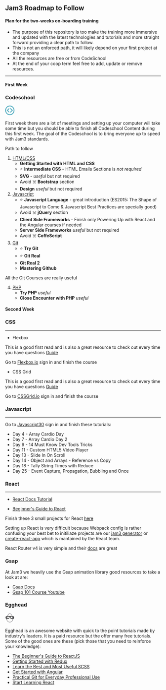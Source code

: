 ## <h2>Jam3 Roadmap to Follow</h2>

#### Plan for the two-weeks on-boarding training

* The purpose of this repository is too make the training more immersive and updated with the latest technologies and tutorials and more straight forward providing a clear path to follow.
* This is not an enforced path, it will likely depend on your first project at the company
* All the resources are free or from CodeSchool
* At the end of your coop term feel free to add, update or remove resources.

---

#### First Week

<h3>Codeschool</h3>  
<img align="self" src="./images/codeschool.svg" width="6%">

First week there are a lot of meetings and setting up your computer will take some time but you should be able to finish all Codeschool Content during this first week. The goal of the Codeschool is to bring everyone up to speed with Jam3 standards.

Path to follow

1. [HTML/CSS](https://www.codeschool.com/learn/html-css)
   * **Getting Started with HTML and CSS**
   * ⭐ **Intermediate CSS** - HTML Emails Sections is _not required_
   * **SVG** - _useful_ but not required
   * Avoid ☠️ **Bootstrap** section
   * **Design** _useful_ but not required
2. [Javascript](https://www.codeschool.com/learn/javascript)
   * ⭐ **Javascript Language** - great introduction (ES2015: The Shape of Javascript to Come & Javascript Best Practices are specially good)
   * Avoid ️☠️ **jQuery** section
   * **Client Side Frameworks** - Finish only Powering Up with React and the Angular courses if needed
   - **Server Side Frameworks** _useful_ but not required
   - Avoid ☠️ **CoffeScript**
3. [Git](https://www.codeschool.com/learn/git)
   * ⭐ **Try Git**
   * ⭐ **Git Real**
   * **Git Real 2**
   * **Mastering Github**

All the Git Courses are really useful

4. [PHP](https://www.codeschool.com/learn/php)
   * **Try PHP** _useful_
   * **Close Encounter with PHP** _useful_

#### Second Week

### CSS

---

* Flexbox

This is a good first read and is also a great resource to check out every time you have questions
[Guide](https://css-tricks.com/snippets/css/a-guide-to-flexbox/)

Go to [Flexbox.io](https://flexbox.io/) sign in and finish the course

* CSS Grid

This is a good first read and is also a great resource to check out every time you have questions
[Guide](https://css-tricks.com/snippets/css/complete-guide-grid/)

Go to [CSSGrid.io](https://cssgrid.io/) sign in and finish the course

### Javascript

---

Go to [Javascript30](https://javascript30.com/) sign in and finish these tutorials:

* Day 4 - Array Cardio Day
* Day 7 - Array Cardio Day 2
* Day 9 - 14 Must Know Dev Tools Tricks
* Day 11 - Custom HTML5 Video Player
* Day 13 - Slide In On Scroll
* Day 14 - Object and Arrays - Reference vs Copy
* Day 18 - Tally String Times with Reduce
* Day 25 - Event Capture, Propagation, Bubbling and Once

### React

---

* [React Docs Tutorial](https://reactjs.org/tutorial/tutorial.html)

* [Beginner's Guide to React](https://egghead.io/courses/the-beginner-s-guide-to-reactjs)

Finish these 3 small projects for React [here](https://ihatetomatoes.net/r101/)

Setting up React is very difficult because Webpack config is rather confusing your best bet to initiliaze projects are our [jam3 generator]() or [create-react-app](https://github.com/facebookincubator/create-react-app/) which is mantained by the React team.

React Router v4 is very simple and their [docs](https://reacttraining.com/react-router/web) are great

### Gsap

At Jam3 we heavily use the Gsap animation library good resources to take a look at are:

* [Gsap Docs](https://greensock.com/docs)
* [Gsap 101 Course Youtube](https://www.youtube.com/watch?v=_42HpXlGpfk&list=PLkEZWD8wbltlSS_d_7tx_H_FBNVro8918)

<h3>Egghead</h3>  
<img src="./images/egghead.svg" width="6%">

Egghead is an awesome website with quick to the point tutorials made by industry's leaders. It is a paid resource but the offer many free tutorials. Some of the good ones are these (pick those that you need to reinforce your knowledge):

* [The Beginner's Guide to ReactJS](https://egghead.io/courses/the-beginner-s-guide-to-reactjs)
* [Getting Started with Redux](https://egghead.io/courses/getting-started-with-redux)
* [Learn the Best and Most Useful SCSS](https://egghead.io/courses/learn-the-best-and-most-useful-scss)
* [Get Started with Angular](https://egghead.io/courses/get-started-with-angular)
* [Practical Git for Everyday Professional Use](https://egghead.io/courses/practical-git-for-everyday-professional-use)
* [Start Learning React](https://egghead.io/courses/start-learning-react)
